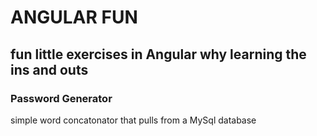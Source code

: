 # ANGULAR FUN
## fun little exercises in Angular why learning the ins and outs

### Password Generator  
simple word concatonator that pulls from a MySql database 
